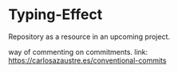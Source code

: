 # Typing-Effect
Repository as a resource in an upcoming project.

way of commenting on commitments.
link: https://carlosazaustre.es/conventional-commits
